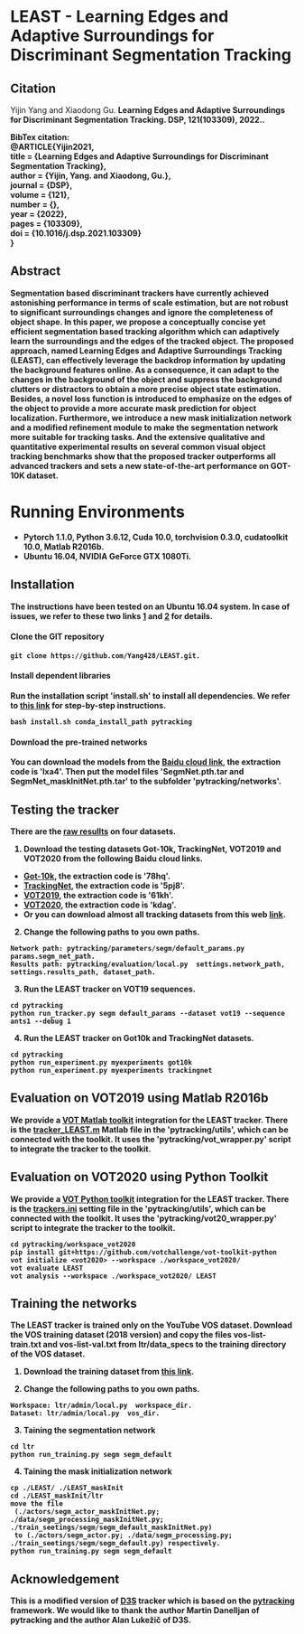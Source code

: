 # LEAST - Learning Edges and Adaptive Surroundings for Discriminant Segmentation Tracking

## Citation
Yijin Yang and Xiaodong Gu.
<b>Learning Edges and Adaptive Surroundings for Discriminant Segmentation Tracking. DSP, 121(103309), 2022.</i>.</br>

<b>BibTex citation:</b></br>
@ARTICLE{Yijin2021,<br>
title = {Learning Edges and Adaptive Surroundings for Discriminant Segmentation Tracking},<br>
author = {Yijin, Yang. and Xiaodong, Gu.},<br>
journal = {DSP},<br>
volume  = {121},<br>
number = {},<br>
year    = {2022},<br>
pages   = {103309},<br>
doi = {10.1016/j.dsp.2021.103309}<br>
}

## Abstract
Segmentation based discriminant trackers have currently achieved astonishing performance in terms of scale estimation, but are not robust to significant surroundings changes and ignore the completeness of object shape. In this paper, we propose a conceptually concise yet efficient segmentation based tracking algorithm which can adaptively learn the surroundings and the edges of the tracked object. The proposed approach, named Learning Edges and Adaptive Surroundings Tracking (LEAST), can effectively leverage the backdrop information by updating the background features online. As a consequence, it can adapt to the changes in the background of the object and suppress the background clutters or distractors to obtain a more precise object state estimation. Besides, a novel loss function is introduced to emphasize on the edges of the object to provide a more accurate mask prediction for object localization. Furthermore, we introduce a new mask initialization network and a modified refinement module to make the segmentation network more suitable for tracking tasks. And the extensive qualitative and quantitative experimental results on several common visual object tracking benchmarks show that the proposed tracker outperforms all advanced trackers and sets a new state-of-the-art performance on GOT-10K dataset.

# Running Environments
* Pytorch 1.1.0, Python 3.6.12, Cuda 10.0, torchvision 0.3.0, cudatoolkit 10.0, Matlab R2016b.
* Ubuntu 16.04, NVIDIA GeForce GTX 1080Ti.

## Installation
The instructions have been tested on an Ubuntu 16.04 system. In case of issues, we refer to these two links [1](https://github.com/alanlukezic/d3s) and [2](https://github.com/visionml/pytracking) for details.

#### Clone the GIT repository
```
git clone https://github.com/Yang428/LEAST.git.
```

#### Install dependent libraries
Run the installation script 'install.sh' to install all dependencies. We refer to [this link](https://github.com/visionml/pytracking/blob/master/INSTALL.md) for step-by-step instructions.
```
bash install.sh conda_install_path pytracking
```

#### Download the pre-trained networks
You can download the models from the [Baidu cloud link](https://pan.baidu.com/s/11kn8IyxN0AJ8D0C780FLUg), the extraction code is 'lxa4'. Then put the model files 'SegmNet.pth.tar and SegmNet_maskInitNet.pth.tar' to the subfolder 'pytracking/networks'.

## Testing the tracker
There are the [raw resullts](https://github.com/Yang428/LEAST/tree/master/resultsOnBenchmarks) on four datasets. 
1) Download the testing datasets Got-10k, TrackingNet, VOT2019 and VOT2020 from the following Baidu cloud links.
* [Got-10k](https://pan.baidu.com/s/1t_PvpIicHc0U9yR4upf-cA), the extraction code is '78hq'.
* [TrackingNet](https://pan.baidu.com/s/1BKtc4ndh_QrMiXF4fBB2sQ), the extraction code is '5pj8'.
* [VOT2019](https://pan.baidu.com/s/1vf7l4sQMCxZY_fDsHkuwTA), the extraction code is '61kh'.
* [VOT2020](https://pan.baidu.com/s/16PFiEdnYQDIGh4ZDxeNB_w), the extraction code is 'kdag'.
* Or you can download almost all tracking datasets from this web [link](https://blog.csdn.net/laizi_laizi/article/details/105447947#VisDrone_77).

2) Change the following paths to you own paths.
```
Network path: pytracking/parameters/segm/default_params.py  params.segm_net_path.
Results path: pytracking/evaluation/local.py  settings.network_path, settings.results_path, dataset_path.
```
3) Run the LEAST tracker on VOT19 sequences.
```
cd pytracking
python run_tracker.py segm default_params --dataset vot19 --sequence ants1 --debug 1
```
4) Run the LEAST tracker on Got10k and TrackingNet datasets.
```
cd pytracking
python run_experiment.py myexperiments got10k
python run_experiment.py myexperiments trackingnet
```

## Evaluation on VOT2019 using Matlab R2016b
We provide a [VOT Matlab toolkit](https://github.com/votchallenge/toolkit-legacy) integration for the LEAST tracker. There is the [tracker_LEAST.m](https://github.com/Yang428/LEAST/tree/master/pytracking/utils) Matlab file in the 'pytracking/utils', which can be connected with the toolkit. It uses the 'pytracking/vot_wrapper.py' script to integrate the tracker to the toolkit.

## Evaluation on VOT2020 using Python Toolkit
We provide a [VOT Python toolkit](https://github.com/votchallenge/toolkit) integration for the LEAST tracker. There is the [trackers.ini](https://github.com/Yang428/LEAST/tree/master/pytracking/utils) setting file in the 'pytracking/utils', which can be connected with the toolkit. It uses the 'pytracking/vot20_wrapper.py' script to integrate the tracker to the toolkit.
```
cd pytracking/workspace_vot2020
pip install git+https://github.com/votchallenge/vot-toolkit-python
vot initialize <vot2020> --workspace ./workspace_vot2020/
vot evaluate LEAST
vot analysis --workspace ./workspace_vot2020/ LEAST
```

## Training the networks
The LEAST tracker is trained only on the YouTube VOS dataset. Download the VOS training dataset (2018 version) and copy the files vos-list-train.txt and vos-list-val.txt from ltr/data_specs to the training directory of the VOS dataset.
1) Download the training dataset from [this link](https://youtube-vos.org/challenge/2018/).

2) Change the following paths to you own paths.
```
Workspace: ltr/admin/local.py  workspace_dir.
Dataset: ltr/admin/local.py  vos_dir.
```
3) Taining the segmentation network
```
cd ltr
python run_training.py segm segm_default
```
4) Taining the mask initialization network
```
cp ./LEAST/ ./LEAST_maskInit
cd ./LEAST_maskInit/ltr
move the file 
 (./actors/segm_actor_maskInitNet.py; ./data/segm_processing_maskInitNet.py; ./train_seetings/segm/segm_default_maskInitNet.py)
 to (./actors/segm_actor.py; ./data/segm_processing.py; ./train_seetings/segm/segm_default.py) respectively.
python run_training.py segm segm_default
```

## Acknowledgement
This is a modified version of [D3S](https://github.com/alanlukezic/d3s) tracker which is based on the [pytracking](https://github.com/visionml/pytracking) framework. We would like to thank the author Martin Danelljan of pytracking and the author Alan Lukežič of D3S.
